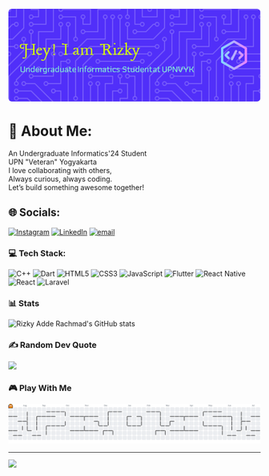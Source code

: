 ![Header](/img/github-header-image.png)
# 💫 About Me:
An Undergraduate Informatics'24 Student<br>UPN "Veteran" Yogyakarta<br>I love collaborating with others, <br>Always curious, always coding.<br>Let’s build something awesome together!<br>


## 🌐 Socials:
[![Instagram](https://img.shields.io/badge/Instagram-%23E4405F.svg?logo=Instagram&logoColor=white)](https://instagram.com/rizkyadde23_) [![LinkedIn](https://img.shields.io/badge/LinkedIn-%230077B5.svg?logo=linkedin&logoColor=white)](https://linkedin.com/in/rizky-adde-rachmad-654a282b2) [![email](https://img.shields.io/badge/Email-D14836?logo=gmail&logoColor=white)](mailto:rizkyadde23@gmail.com) 

### 💻 Tech Stack:
![C++](https://img.shields.io/badge/c++-%2300599C.svg?style=for-the-badge&logo=c%2B%2B&logoColor=white) ![Dart](https://img.shields.io/badge/dart-%230175C2.svg?style=for-the-badge&logo=dart&logoColor=white) ![HTML5](https://img.shields.io/badge/html5-%23E34F26.svg?style=for-the-badge&logo=html5&logoColor=white) ![CSS3](https://img.shields.io/badge/css3-%231572B6.svg?style=for-the-badge&logo=css3&logoColor=white) ![JavaScript](https://img.shields.io/badge/javascript-%23323330.svg?style=for-the-badge&logo=javascript&logoColor=%23F7DF1E) ![Flutter](https://img.shields.io/badge/Flutter-%2302569B.svg?style=for-the-badge&logo=Flutter&logoColor=white) ![React Native](https://img.shields.io/badge/react_native-%2320232a.svg?style=for-the-badge&logo=react&logoColor=%2361DAFB) ![React](https://img.shields.io/badge/react-%2320232a.svg?style=for-the-badge&logo=react&logoColor=%2361DAFB) ![Laravel](https://img.shields.io/badge/laravel-%23FF2D20.svg?style=for-the-badge&logo=laravel&logoColor=white)

### 📊 Stats 
![Rizky Adde Rachmad's GitHub stats](https://github-readme-stats.vercel.app/api?username=rizkyadde23&theme=algolia&show_icons=true&ring_color=ff2400&rank_icon=github)

### ✍️ Random Dev Quote
![](https://quotes-github-readme.vercel.app/api?type=horizontal&theme=radical)


### 🎮 Play With Me

<picture>
  <source media="(prefers-color-scheme: dark)" srcset="https://raw.githubusercontent.com/rizkyadde23/rizkyadde23/output/pacman-contribution-graph-dark.svg">
  <source media="(prefers-color-scheme: light)" srcset="https://raw.githubusercontent.com/rizkyadde23/rizkyadde23/output/pacman-contribution-graph.svg">
  <img alt="pacman contribution graph" src="https://raw.githubusercontent.com/rizkyadde23/rizkyadde23/output/pacman-contribution-graph.svg">
</picture>


---
[![](https://visitcount.itsvg.in/api?id=rizkyaddde23&icon=0&color=0)](https://visitcount.itsvg.in)
<!-- Proudly created with GPRM ( https://gprm.itsvg.in ) -->